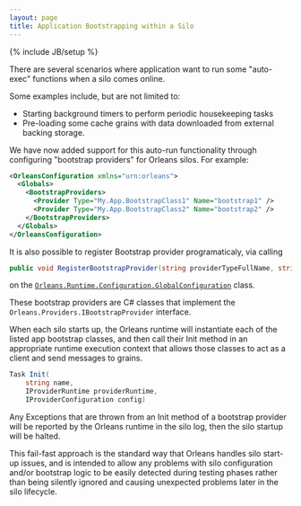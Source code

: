 ```yaml
---
layout: page
title: Application Bootstrapping within a Silo
---
```

{% include JB/setup %}

There are several scenarios where application want to run some "auto-exec" functions when a silo comes online. 

Some examples include, but are not limited to: 
* Starting background timers to perform periodic housekeeping tasks 
* Pre-loading some cache grains with data downloaded from external backing storage. 

We have now added support for this auto-run functionality through configuring "bootstrap providers" for Orleans silos. For example:

``` xml
<OrleansConfiguration xmlns="urn:orleans">
  <Globals>
    <BootstrapProviders>
      <Provider Type="My.App.BootstrapClass1" Name="bootstrap1" />
      <Provider Type="My.App.BootstrapClass2" Name="bootstrap2" />
    </BootstrapProviders>
  </Globals>
</OrleansConfiguration>
```

It is also possible to register Bootstrap provider programaticaly, via calling 

``` csharp
public void RegisterBootstrapProvider(string providerTypeFullName, string providerName, IDictionary<string, string> properties = null)
```
on the [`Orleans.Runtime.Configuration.GlobalConfiguration`](https://github.com/dotnet/orleans/blob/master/src/Orleans/Configuration/GlobalConfiguration.cs) class.

These bootstrap providers are C# classes that implement the `Orleans.Providers.IBootstrapProvider` interface.

When each silo starts up, the Orleans runtime will instantiate each of the listed app bootstrap classes, and then call their Init method in an appropriate runtime execution context that allows those classes to act as a client and send messages to grains.

``` csharp
Task Init(
    string name, 
    IProviderRuntime providerRuntime, 
    IProviderConfiguration config)
```

Any Exceptions that are thrown from an Init method of a bootstrap provider will be reported by the Orleans runtime in the silo log, then the silo startup will be halted. 

This fail-fast approach is the standard way that Orleans handles silo start-up issues, and is intended to allow any problems with silo configuration and/or bootstrap logic to be easily detected during testing phases rather than being silently ignored and causing unexpected problems later in the silo lifecycle.
